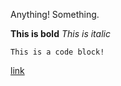 
Anything!
Something.

**This is bold**
*This is italic*
```
This is a code block!
```
[link](https://github.com/aazevedojr/phase-0-gps-1)

